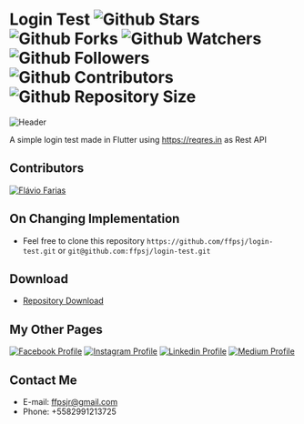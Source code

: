 # Login Test ![Github Stars](https://img.shields.io/github/stars/ffpsj/login-test.svg?label=Stars) ![Github Forks](https://img.shields.io/github/forks/ffpsj/login-test.svg?label=Forks) ![Github Watchers](https://img.shields.io/github/watchers/ffpsj/login-test.svg?label=Watchers) ![Github Followers](https://img.shields.io/github/followers/ffpsj.svg?label=Followers) ![Github Contributors](https://img.shields.io/github/contributors/ffpsj/login-test.svg?label=Contributors) ![Github Repository Size](https://img.shields.io/github/repo-size/ffpsj/login-test.svg?label=Size)

![Header](https://i.imgur.com/p2kfH97.png)

A simple login test made in Flutter using https://reqres.in as Rest API

## Contributors
<a href="https://github.com/ffpsj"><img src="https://i.imgur.com/TlK8zDB.png" title="Flávio Farias"></a>

## On Changing Implementation
+ Feel free to clone this repository `https://github.com/ffpsj/login-test.git` or `git@github.com:ffpsj/login-test.git`

## Download
+ [Repository Download](https://github.com/ffpsj/login-test/archive/master.zip)

## My Other Pages
<a href="https://www.facebook.com/flaviofariasjr"><img src="https://i.imgur.com/bHRTPvs.png" title="Facebook Profile"></a> <a href="https://www.instagram.com/flavioaq2"><img src="https://i.imgur.com/VrYSoc0.png" title="Instagram Profile"></a> <a href="https://www.linkedin.com/in/ffpsj"><img src="https://i.imgur.com/ERL5FFt.png" title="Linkedin Profile"></a> <a href="https://www.medium.com/@ffpsj"><img src="https://i.imgur.com/UPR0HtK.png" title="Medium Profile"></a>

## Contact Me
+ E-mail: ffpsjr@gmail.com
+ Phone: +5582991213725